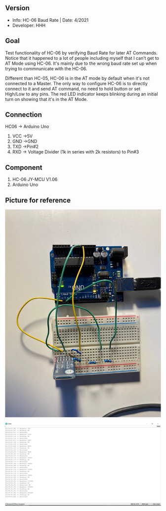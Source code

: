 
## Version
* Info: HC-06 Baud Rate | Date: 4/2021
* Developer: HHH

## Goal
Test functionality of HC-06 by verifying Baud Rate for later AT Commands. Notice that it happened to a lot of people including myself that I can't get to AT Mode using HC-06. It's mainly due to the wrong baud rate set up when trying to commnunicate with the HC-06.

Different than HC-05, HC-06 is in the AT mode by default when it's not connected to a Master. The only way to configure HC-06 is to directly connect to it and send AT command, no need to hold button or set High/Low to any pins. The red LED indicator keeps blinking during an initial turn on showing that it's in the AT Mode.  


## Connection
 HC06 -> Arduino Uno
1. VCC ->5V
2. GND ->GND
3. TXD ->Pin#2
4. RXD -> Voltage Divider (1k in series with 2k resistors) to Pin#3
		
## Component
1. HC-06 JY-MCU V1.06
2. Arduino Uno

## Picture for reference


![Circuit Set up](https://github.com/HHH-01/HC-06-BaudRate/blob/dcda748a6d03bd0a2f9ea9671f9224c50325e7de/Images/Circuit%20Set%20Up.jpg)

![Serial Outout](https://github.com/HHH-01/HC-06-BaudRate/blob/9209809f479bf83aee52152d6d4b9d66957d2e9d/Images/SerialOutput.PNG)
